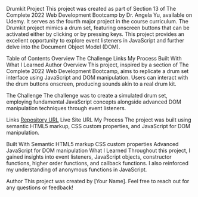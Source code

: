 Drumkit Project
This project was created as part of Section 13 of The Complete 2022 Web Development Bootcamp by Dr. Angela Yu, available on Udemy. It serves as the fourth major project in the course curriculum. The Drumkit project mimics a drum set, featuring onscreen buttons that can be activated either by clicking or by pressing keys. This project provides an excellent opportunity to explore event listeners in JavaScript and further delve into the Document Object Model (DOM).

Table of Contents
Overview
The Challenge
Links
My Process
Built With
What I Learned
Author
Overview
This project, inspired by a section of The Complete 2022 Web Development Bootcamp, aims to replicate a drum set interface using JavaScript and DOM manipulation. Users can interact with the drum buttons onscreen, producing sounds akin to a real drum kit.

The Challenge
The challenge was to create a simulated drum set, employing fundamental JavaScript concepts alongside advanced DOM manipulation techniques through event listeners.

Links
[Repository URL]([url](https://ksard.github.io/Drumkit-Project/))
Live Site URL
My Process
The project was built using semantic HTML5 markup, CSS custom properties, and JavaScript for DOM manipulation.

Built With
Semantic HTML5 markup
CSS custom properties
Advanced JavaScript for DOM manipulation
What I Learned
Throughout this project, I gained insights into event listeners, JavaScript objects, constructor functions, higher order functions, and callback functions. I also reinforced my understanding of anonymous functions in JavaScript.

Author
This project was created by [Your Name]. Feel free to reach out for any questions or feedback!

